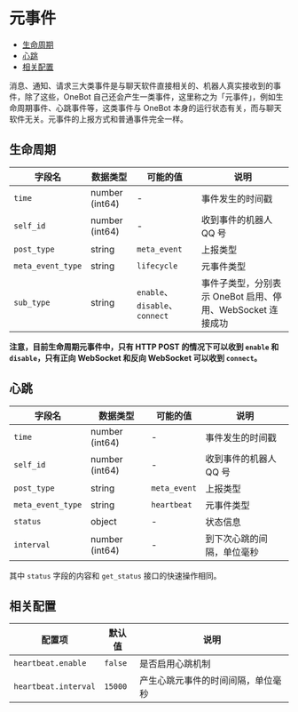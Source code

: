 # 元事件

- [生命周期](#生命周期)
- [心跳](#心跳)
- [相关配置](#相关配置)

消息、通知、请求三大类事件是与聊天软件直接相关的、机器人真实接收到的事件，除了这些，OneBot 自己还会产生一类事件，这里称之为「元事件」，例如生命周期事件、心跳事件等，这类事件与 OneBot 本身的运行状态有关，而与聊天软件无关。元事件的上报方式和普通事件完全一样。

## 生命周期

| 字段名            | 数据类型       | 可能的值                       | 说明                                                       |
| ----------------- | -------------- | ------------------------------ | ---------------------------------------------------------- |
| `time`            | number (int64) | -                              | 事件发生的时间戳                                           |
| `self_id`         | number (int64) | -                              | 收到事件的机器人 QQ 号                                     |
| `post_type`       | string         | `meta_event`                   | 上报类型                                                   |
| `meta_event_type` | string         | `lifecycle`                    | 元事件类型                                                 |
| `sub_type`        | string         | `enable`、`disable`、`connect` | 事件子类型，分别表示 OneBot 启用、停用、WebSocket 连接成功 |

**注意，目前生命周期元事件中，只有 HTTP POST 的情况下可以收到 `enable` 和 `disable`，只有正向 WebSocket 和反向 WebSocket 可以收到 `connect`。**

## 心跳

| 字段名            | 数据类型       | 可能的值     | 说明                       |
| ----------------- | -------------- | ------------ | -------------------------- |
| `time`            | number (int64) | -            | 事件发生的时间戳           |
| `self_id`         | number (int64) | -            | 收到事件的机器人 QQ 号     |
| `post_type`       | string         | `meta_event` | 上报类型                   |
| `meta_event_type` | string         | `heartbeat`  | 元事件类型                 |
| `status`          | object         | -            | 状态信息                   |
| `interval`        | number (int64) | -            | 到下次心跳的间隔，单位毫秒 |

其中 `status` 字段的内容和 `get_status` 接口的快速操作相同。

## 相关配置

| 配置项               | 默认值  | 说明                               |
| -------------------- | ------- | ---------------------------------- |
| `heartbeat.enable`   | `false` | 是否启用心跳机制                   |
| `heartbeat.interval` | `15000` | 产生心跳元事件的时间间隔，单位毫秒 |

